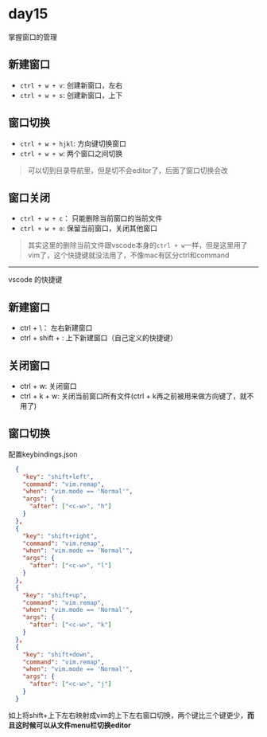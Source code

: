 # day15

掌握窗口的管理

## 新建窗口

- `ctrl + w + v`: 创建新窗口，左右
- `ctrl + w + s`: 创建新窗口，上下

## 窗口切换

- `ctrl + w + hjkl`: 方向键切换窗口
- `ctrl + w + w`: 两个窗口之间切换

> 可以切到目录导航里，但是切不会editor了，后面了窗口切换会改

## 窗口关闭

- `ctrl + w + c`： 只能删除当前窗口的当前文件
- `ctrl + w + o`: 保留当前窗口，关闭其他窗口

> 其实这里的删除当前文件跟vscode本身的`ctrl + w`一样，但是这里用了vim了，这个快捷键就没法用了，不像mac有区分ctrl和command

---

vscode 的快捷键

## 新建窗口

- ctrl + \： 左右新建窗口
- ctrl + shift + \: 上下新建窗口（自己定义的快捷键）

## 关闭窗口

- ctrl + w: 关闭窗口
- ctrl + k + w: 关闭当前窗口所有文件(ctrl + k再之前被用来做方向键了，就不用了)

## 窗口切换

配置keybindings.json

```json
  {
    "key": "shift+left",
    "command": "vim.remap",
    "when": "vim.mode == 'Normal'",
    "args": {
      "after": ["<c-w>", "h"]
    }
  },
  {
    "key": "shift+right",
    "command": "vim.remap",
    "when": "vim.mode == 'Normal'",
    "args": {
      "after": ["<c-w>", "l"]
    }
  },
  {
    "key": "shift+up",
    "command": "vim.remap",
    "when": "vim.mode == 'Normal'",
    "args": {
      "after": ["<c-w>", "k"]
    }
  },
  {
    "key": "shift+down",
    "command": "vim.remap",
    "when": "vim.mode == 'Normal'",
    "args": {
      "after": ["<c-w>", "j"]
    }
  }
```

如上将shift+上下左右映射成vim的上下左右窗口切换，两个键比三个键更少，**而且这时候可以从文件menu栏切换editor**